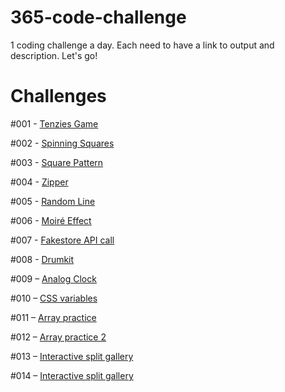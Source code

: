 # 365-code-challenge
1 coding challenge a day. Each need to have a link to output and description. Let's go!

# Challenges

#001 - [Tenzies Game](https://mo-tenzies-game.netlify.app/)

#002 - [Spinning Squares](https://mo-spinning-squares.netlify.app/)

#003 - [Square Pattern](https://mo-square-pattern.netlify.app/)

#004 - [Zipper](https://mo-zipper.netlify.app/)

#005 - [Random Line](https://mo-random-line.netlify.app/)

#006 - [Moiré Effect](https://mo-moire-effect.netlify.app/)

#007 - [Fakestore API call](https://fakestore-api-test.netlify.app/)

#008 - [Drumkit](https://vanilla-drumkit.netlify.app/)

#009 – [Analog Clock](https://analog-clock-clock.netlify.app/)

#010 – [CSS variables](https://css-variables-update-with-js.netlify.app/)

#011 – [Array practice](https://array-practice-part1.netlify.app/)

#012 – [Array practice 2](https://array-practice-part2.netlify.app/)

#013 – [Interactive split gallery](https://interactive-split-gallery.netlify.app/)

#014 – [Interactive split gallery](https://type-ahead-search.netlify.app/)
